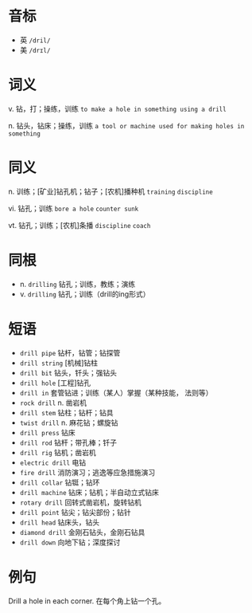 # 音标

- 英 `/dril/`
- 美 `/drɪl/`

# 词义

v. 钻，打；操练，训练
`to make a hole in something using a drill`

n. 钻头，钻床；操练，训练
`a tool or machine used for making holes in something`

# 同义

n. 训练；[矿业]钻孔机；钻子；[农机]播种机
`training` `discipline`

vi. 钻孔；训练
`bore a hole` `counter sunk`

vt. 钻孔；训练；[农机]条播
`discipline` `coach`

# 同根

- n. `drilling` 钻孔；训练，教练；演练
- v. `drilling` 钻孔；训练（drill的ing形式）

# 短语

- `drill pipe` 钻杆，钻管；钻探管
- `drill string` [机械]钻柱
- `drill bit` 钻头，钎头；强钻头
- `drill hole` [工程]钻孔
- `drill in` 套管钻进；训练（某人）掌握（某种技能， 法则等）
- `rock drill` n. 凿岩机
- `drill stem` 钻柱；钻杆；钻具
- `twist drill` n. 麻花钻；螺旋钻
- `drill press` 钻床
- `drill rod` 钻杆；带孔棒；钎子
- `drill rig` 钻机；凿岩机
- `electric drill` 电钻
- `fire drill` 消防演习；逃逸等应急措施演习
- `drill collar` 钻铤；钻环
- `drill machine` 钻床；钻机；半自动立式钻床
- `rotary drill` 回转式凿岩机，旋转钻机
- `drill point` 钻尖；钻尖部份；钻针
- `drill head` 钻床头，钻头
- `diamond drill` 金刚石钻头，金刚石钻具
- `drill down` 向地下钻；深度探讨

# 例句

Drill a hole in each corner.
在每个角上钻一个孔。


